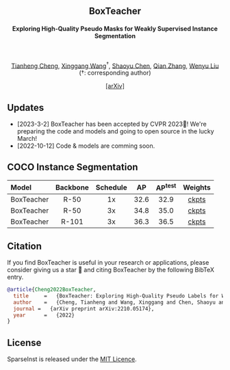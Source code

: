 <div align="center">
<h2>BoxTeacher</h2>
<h4>Exploring High-Quality Pseudo Masks for Weakly Supervised Instance Segmentation</h4>
<br>

<a href="https://scholar.google.com/citations?hl=zh-CN&user=PH8rJHYAAAAJ">Tianheng Cheng</a>, <a href="https://xinggangw.info/">Xinggang Wang</a><sup><span>&#8224;</span></sup>, <a href="https://scholar.google.com/citations?user=PIeNN2gAAAAJ&hl=zh-CN&oi=ao">Shaoyu Chen</a>, <a href="https://scholar.google.com/citations?user=pCY-bikAAAAJ&hl=zh-CN">Qian Zhang</a>, <a href="http://eic.hust.edu.cn/professor/liuwenyu/"> Wenyu Liu</a>
</br>
(<span>&#8224;</span>: corresponding author)

<div>
<a href="https://arxiv.org/abs/2210.05174">[arXiv]</a>
</div>
</div>


## Updates 

* [2023-3-2] BoxTeacher has been accepted by CVPR 2023🎉!  We're preparing the code and models and going to open source in the lucky March!
* [2022-10-12] Code & models are comming soon. 

## COCO Instance Segmentation

| Model | Backbone | Schedule | AP | AP<sup>test</sup> | Weights |
| :---- | :------: | :------: |:--:| :---------------: | :-----: |
| BoxTeacher | R-50 | 1x | 32.6 | 32.9 | [ckpts]() |
| BoxTeacher | R-50 | 3x | 34.8 | 35.0 | [ckpts]() |
| BoxTeacher | R-101 | 3x | 36.3 | 36.5 | [ckpts]() |


## Citation

If you find BoxTeacher is useful in your research or applications, please consider giving us a star &#127775; and citing BoxTeacher by the following BibTeX entry.

```BibTeX
@article{Cheng2022BoxTeacher,
  title     =   {BoxTeacher: Exploring High-Quality Pseudo Labels for Weakly Supervised Instance Segmentation},
  author    =   {Cheng, Tianheng and Wang, Xinggang and Chen, Shaoyu and Zhang, Qian and Liu, Wenyu},
  journal =   {arXiv preprint arXiv:2210.05174},
  year      =   {2022}
}

```


## License

SparseInst is released under the [MIT Licence](LICENCE).

